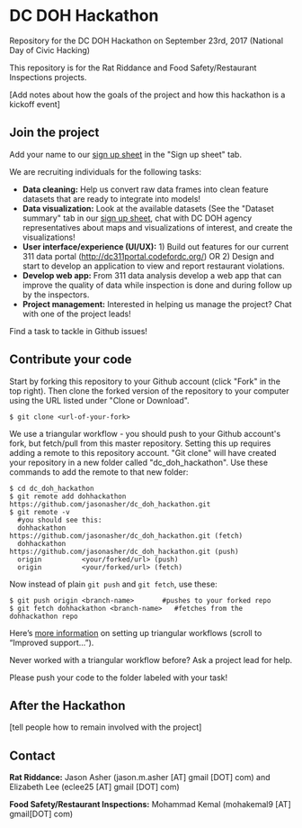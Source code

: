 # DC DOH Hackathon
Repository for the DC DOH Hackathon on September 23rd, 2017 (National Day of Civic Hacking)

This repository is for the Rat Riddance and Food Safety/Restaurant Inspections projects.

[Add notes about how the goals of the project and how this hackathon is a kickoff event]

## Join the project

Add your name to our [sign up sheet](https://docs.google.com/spreadsheets/d/1dp82BlwxMHGIiNPjfspWBkp_K1SZox0PXug8J8aOssU/edit?usp=sharing) in the "Sign up sheet" tab.

We are recruiting individuals for the following tasks:

* **Data cleaning:** Help us convert raw data frames into clean feature datasets that are ready to integrate into models!
* **Data visualization:** Look at the available datasets (See the "Dataset summary" tab in our [sign up sheet](https://docs.google.com/spreadsheets/d/1dp82BlwxMHGIiNPjfspWBkp_K1SZox0PXug8J8aOssU/edit?usp=sharing), chat with DC DOH agency representatives about maps and visualizations of interest, and create the visualizations!
* **User interface/experience (UI/UX):** 1) Build out features for our current 311 data portal (http://dc311portal.codefordc.org/) OR 2) Design and start to develop an application to view and report restaurant violations.
* **Develop web app:** From 311 data analysis develop a web app that can improve the quality of data while inspection is done and during follow up by the inspectors.
* **Project management:** Interested in helping us manage the project? Chat with one of the project leads!

Find a task to tackle in Github issues!

## Contribute your code

Start by forking this repository to your Github account (click "Fork" in the top right).
Then clone the forked version of the repository to your computer using the URL listed under "Clone or Download".
```
$ git clone <url-of-your-fork>
```
We use a triangular workflow - you should push to your Github account's fork, but fetch/pull from this master repository. Setting this up requires adding a remote to this repository account. "Git clone" will have created your repository in a new folder called "dc_doh_hackathon". Use these commands to add the remote to that new folder:
```
$ cd dc_doh_hackathon
$ git remote add dohhackathon https://github.com/jasonasher/dc_doh_hackathon.git
$ git remote -v
  #you should see this:
  dohhackathon       https://github.com/jasonasher/dc_doh_hackathon.git (fetch)
  dohhackathon       https://github.com/jasonasher/dc_doh_hackathon.git (push)
  origin          <your/forked/url> (push)
  origin          <your/forked/url> (fetch)
```
Now instead of plain `git push` and `git fetch`, use these:

```
$ git push origin <branch-name>       #pushes to your forked repo
$ git fetch dohhackathon <branch-name>   #fetches from the dohhackathon repo
```
Here’s [more information](https://github.com/blog/2042-git-2-5-including-multiple-worktrees-and-triangular-workflows#improved-support-for-triangular-workflows) on setting up triangular workflows (scroll to “Improved support…”).

Never worked with a triangular workflow before? Ask a project lead for help.

Please push your code to the folder labeled with your task!

## After the Hackathon
[tell people how to remain involved with the project]

## Contact

**Rat Riddance:** Jason Asher (jason.m.asher [AT] gmail [DOT] com) and Elizabeth Lee (eclee25 [AT] gmail [DOT] com)

**Food Safety/Restaurant Inspections:** Mohammad Kemal (mohakemal9 [AT] gmail[DOT] com)
